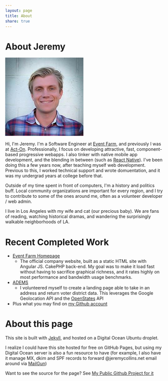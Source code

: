 ```yaml
---
layout: page
title: About
share: true
---
```


# About Jeremy

<img src="/images/mugshot.jpg" alt="Jeremy Collins" class="mugshot">

Hi, I'm Jeremy. I'm a Software Engineer at [Event Farm](eventfarm.com), and previously I was at [Act-On](act-on.com). Professionally, I focus on developing attractive, fast, component-based progressive webapps. I also tinker with native mobile app development, and the blending in between (such as [React Native](https://facebook.github.io/react-native/)). I've been doing this a few years now, after teaching myself web development. Previous to this, I worked technical support and wrote domuentation, and it was my undergrad years at college before that. 

Outside of my time spent in front of computers, I'm a history and politics buff. Local community organizations are important for every region, and I try to contribute to some of the ones around me, often as a volunteer developer / web admin. 

I live in Los Angeles with my wife and cat (our precious baby). We are fans of reading, watching historical dramas, and wandering the surprisingly walkable neighborhoods of LA.

# Recent Completed Work
* [Event Farm Homepage](eventfarm.com)
    * The official company website, built as a static HTML site with Angular JS. CakePHP back-end. My goal was to make it load fast without having to sacrifice graphical richness, and it rates highly on most performance and bandwidth usage benchmarks.
* [ADEMS](adems2017.vote)
    * I volunteered myself to create a landing page able to take in an address and return voter district data. This leverages the Google Geolocation API and the [OpenStates](https://openstates.org) API
* Plus what you may find on [my Github account](https://github.com/jdodsoncollins)

# About this page

This site is built with [Jekyll](https://jekyllrb.com), and hosted on a Digital Ocean Ubuntu droplet. 

I realize I could have this site hosted for free on GitHub Pages, but using my Digital Ocean server is also a fun resource to have (for example, I also have it manage MX, dkim and SPF records to forward @jeremycollins.net email around via [MailGun](https://mailgun.com))

Want to see the source for the page? See [My Public Github Project for it](https://github.com/jdodsoncollins/JeremyCollinsDotNet)

